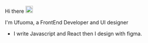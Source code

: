 Hi there <img src="https://raw.githubusercontent.com/MartinHeinz/MartinHeinz/master/wave.gif" width="20px">

I'm Ufuoma, a FrontEnd Developer and UI designer

* I write Javascript and React then I design with figma.

